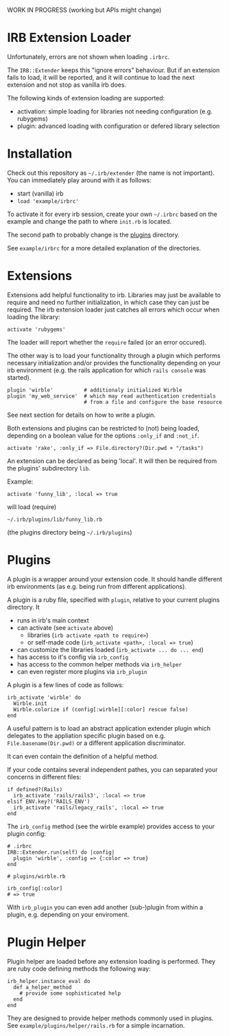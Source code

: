 WORK IN PROGRESS (working but APIs might change)

IRB Extension Loader
====================

Unfortunately, errors are not shown when loading `.irbrc`.

The `IRB::Extender` keeps this "ignore errors" behaviour. But if an extension
fails to load, it will be reported, and it will continue to load the next
extension and not stop as vanilla irb does.

The following kinds of extension loading are supported:
  - activation: simple loading for libraries not needing configuration
    (e.g. rubygems)
  - plugin: advanced loading with configuration or defered library selection


Installation
============

Check out this repository as `~/.irb/extender` (the name is not important). You
can immediately play around with it as follows:

  - start (vanilla) irb
  - `load 'example/irbrc'`

To activate it for every irb session, create your own `~/.irbrc` based on
the example and change the path to where `init.rb` is located.

The second path to probably change is the
[plugins](https://github.com/phorsuedzie/irb-extension-loader-plugins) directory.

See `example/irbrc` for a more detailed explanation of the directories.


Extensions
==========

Extensions add helpful functionality to irb. Libraries may just be available
to require and need no further initialization, in which case they can just
be required. The irb extension loader just catches all errors which occur
when loading the library:

    activate 'rubygems'

The loader will report whether the `require` failed (or an error occured).

The other way is to load your functionality through a plugin which performs
necessary initialization and/or provides the functionality depending on your
irb environment (e.g. the rails application for which `rails console` was
started).

    plugin 'wirble'          # additionaly initialized Wirble
    plugin 'my_web_service'  # which may read authentication credentials
                             # from a file and configure the base resource

See next section for details on how to write a plugin.

Both extensions and plugins can be restricted to (not) being loaded, depending
on a boolean value for the options `:only_if` and `:not_if`.

    activate 'rake', :only_if => File.directory?(Dir.pwd + "/tasks")

An extension can be declared as being 'local'. It will then be required
from the plugins' subdirectory `lib`.

Example:

    activate 'funny_lib', :local => true

will load (require)

    ~/.irb/plugins/lib/funny_lib.rb

(the plugins directory being `~/.irb/plugins`)


Plugins
=======

A plugin is a wrapper around your extension code. It should handle different
irb environments (as e.g. being run from different applications).

A plugin is a ruby file, specified with `plugin`, relative to
your current plugins directory. It

- runs in irb's main context
- can activate (see `activate` above)
  - libraries (`irb activate <path to require>`)
  - or self-made code (`irb_activate <path>, :local => true`)
- can customize the libraries loaded (`irb_activate ... do ... end`)
- has access to it's config via `irb_config`
- has access to the common helper methods via `irb_helper`
- can even register more plugins via `irb_plugin`

A plugin is a few lines of code as follows:

    irb_activate 'wirble' do
      Wirble.init
      Wirble.colorize if (config[:wirble][:color] rescue false)
    end

A useful pattern is to load an abstract application extender plugin which
delegates to the appliation specific plugin based on e.g.
`File.basename(Dir.pwd)` or a different application discriminator.

It can even contain the definition of a helpful method.

If your code contains several independent pathes, you can separated
your concerns in different files:

    if defined?(Rails)
      irb_activate 'rails/rails3', :local => true
    elsif ENV.key?('RAILS_ENV')
      irb_activate 'rails/legacy_rails', :local => true
    end

The `irb_config` method (see the wirble example) provides access to
your plugin config:

    # .irbrc
    IRB::Extender.run(self) do |config|
      plugin 'wirble', :config => {:color => true}
    end

    # plugins/wirble.rb

    irb_config[:color]
    # => true

With `irb_plugin` you can even add another (sub-)plugin from within a
plugin, e.g. depending on your enviroment.


Plugin Helper
=============

Plugin helper are loaded before any extension loading is performed.
They are ruby code defining methods the following way:

    irb_helper.instance_eval do
      def a_helper_method
        # provide some sophisticated help
      end
    end

They are designed to provide helper methods commonly used in plugins.
See `example/plugins/helper/rails.rb` for a simple incarnation.
